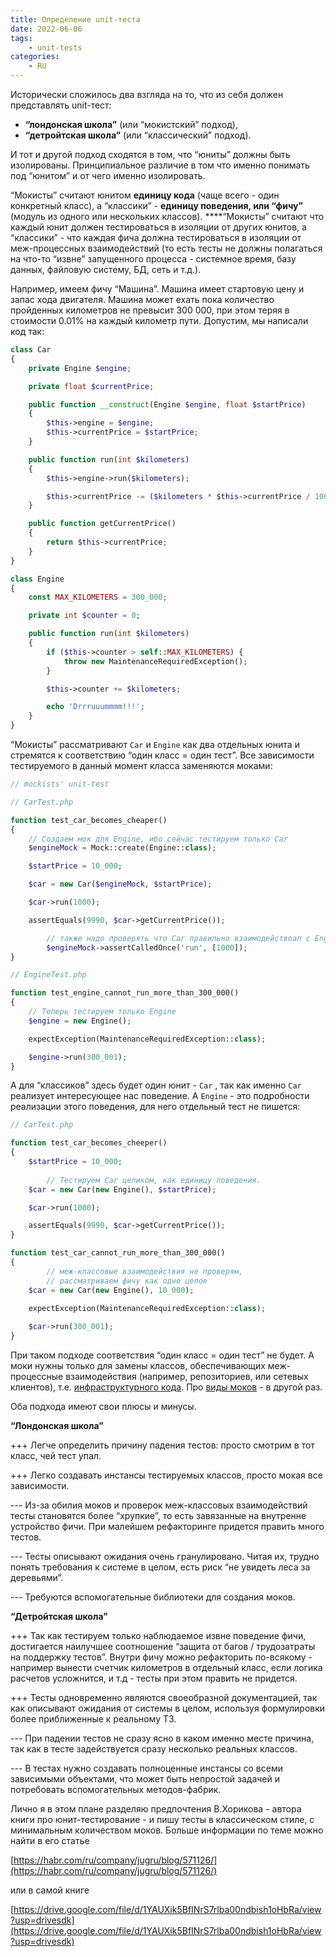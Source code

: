 ```yaml
---
title: Определение unit-теста
date: 2022-06-06
tags:
    - unit-tests
categories:
    - RU
---
```


Исторически сложилось два взгляда на то, что из себя должен представлять unit-тест: 

- **“лондонская школа”** (или “мокистский” подход),
- **“детройтская школа”** (или “классический” подход).

<!-- more -->

И тот и другой подход сходятся в том, что “юниты” должны быть изолированы. Принципиальное различие в том что именно понимать под “юнитом” и от чего именно изолировать. 

“Мокисты” считают юнитом **единицу кода** (чаще всего - один конкретный класс), а “классики” - **единицу поведения, или “фичу”** (модуль из одного или нескольких классов). ****“Мокисты” считают что каждый юнит должен тестироваться в изоляции от других юнитов, а “классики” - что каждая фича должна тестироваться в изоляции от меж-процессных взаимодействий (то есть тесты не должны полагаться на что-то “извне” запущенного процесса - системное время, базу данных, файловую систему, БД, сеть и т.д.).

Например, имеем фичу “Машина”. Машина имеет стартовую цену и запас хода двигателя. Машина может ехать пока количество пройденных километров не превысит 300 000, при этом теряя в стоимости 0.01% на каждый километр пути. Допустим, мы написали код так:

```php
class Car
{
    private Engine $engine;

    private float $currentPrice;

    public function __construct(Engine $engine, float $startPrice)
    {
        $this->engine = $engine;
        $this->currentPrice = $startPrice;
    }

    public function run(int $kilometers)
    {
        $this->engine->run($kilometers);

        $this->currentPrice -= ($kilometers * $this->currentPrice / 10000);
    }

    public function getCurrentPrice()
    {
        return $this->currentPrice;
    }
}

class Engine
{
    const MAX_KILOMETERS = 300_000;

    private int $counter = 0;

    public function run(int $kilometers)
    {
        if ($this->counter > self::MAX_KILOMETERS) {
            throw new MaintenanceRequiredException();
        }

        $this->counter += $kilometers;

        echo 'Drrruuummmm!!!';
    }
}
```

“Мокисты” рассматривают `Car` и `Engine` как два отдельных юнита и стремятся к соответствию “один класс = один тест”. Все зависимости тестируемого в данный момент класса заменяются моками:

```php
// mockists' unit-test

// CarTest.php

function test_car_becomes_cheaper()
{
    // Cоздаем мок для Engine, ибо сейчас тестируем только Car
    $engineMock = Mock::create(Engine::class);

    $startPrice = 10_000;

    $car = new Car($engineMock, $startPrice);

    $car->run(1000);

    assertEquals(9990, $car->getCurrentPrice());

        // также надо проверять что Car правильно взаимодействоал с Engine
        $engineMock->assertCalledOnce('run', [1000]);
}

// EngineTest.php

function test_engine_cannot_run_more_than_300_000()
{
    // Теперь тестируем только Engine
    $engine = new Engine();

    expectException(MaintenanceRequiredException::class);

    $engine->run(300_001);
}
```

А для “классиков” здесь будет один юнит - `Car` , так как именно `Car` реализует интересующее нас поведение. А `Engine` - это подробности реализации этого поведения, для него отдельный тест не пишется:

```php
// CarTest.php

function test_car_becomes_cheeper()
{
    $startPrice = 10_000;
    
        // Тестируем Car целиком, как единицу поведения.
    $car = new Car(new Engine(), $startPrice);

    $car->run(1000);

    assertEquals(9990, $car->getCurrentPrice());
}

function test_car_cannot_run_more_than_300_000()
{
        // меж-классовые взаимодействия не проверям, 
        // рассматриваем фичу как одно целое
    $car = new Car(new Engine(), 10_000);

    expectException(MaintenanceRequiredException::class);
    
    $car->run(300_001);
}
```

При таком подходе соответствия “один класс = один тест” не будет. А моки нужны только для замены классов, обеспечивающих меж-процессные взаимодействия (например, репозиториев, или сетевых клиентов), т.е. [инфраструктурного кода](https://www.notion.so/f679b40f4fe846439679865e6dc35dac?pvs=21). Про [виды моков](https://www.notion.so/11466bd83e20420b8bbb1906927cb014?pvs=21) - в другой раз.

Оба подхода имеют свои плюсы и минусы.

**“Лондонская школа”**

 +++ Легче определить причину падения тестов: просто смотрим в тот класс, чей тест упал.

 +++ Легко создавать инстансы тестируемых классов, просто мокая все зависимости.

 --- Из-за обилия моков и проверок меж-классовых взаимодействий тесты становятся более “хрупкие”, то есть завязанные 
   на внутренне устройство фичи. При малейшем рефакторинге придется править много тестов.

 --- Тесты описывают ожидания очень гранулировано. Читая их, трудно понять требования к системе в целом, есть риск 
 “не увидеть леса за деревьями”. 

 --- Требуются вспомогательные библиотеки для создания моков.

**“Детройтская школа”**

 +++ Так как тестируем только наблюдаемое извне поведение фичи, достигается наилучшее соотношение “защита от багов / трудозатраты на поддержку тестов”. Внутри фичу можно рефакторить по-всякому - например вынести счетчик километров в отдельный класс, если логика расчетов усложнится, и т.д - тесты при этом править не придется.

 +++ Тесты одновременно являются своеобразной документацией, так как описывают ожидания от системы в целом, используя формулировки более приближенные к реальному ТЗ. 

 --- При падении тестов не сразу ясно в каком именно месте причина, так как в тесте задействуется сразу несколько 
 реальных классов.

 --- В тестах нужно создавать полноценные инстансы со всеми зависимыми объектами, что может быть непростой задачей и 
 потребовать вспомогательных методов-фабрик.

Лично я в этом плане разделяю предпочтения В.Хорикова - автора книги про юнит-тестирование - и пишу тесты в классическом стиле, с минимальным количеством моков. Больше информации по теме можно найти в его статье 

[https://habr.com/ru/company/jugru/blog/571126/](https://habr.com/ru/company/jugru/blog/571126/) 

или в самой книге 

[https://drive.google.com/file/d/1YAUXik5BfINrS7rlba00ndbish1oHbRa/view?usp=drivesdk](https://drive.google.com/file/d/1YAUXik5BfINrS7rlba00ndbish1oHbRa/view?usp=drivesdk)